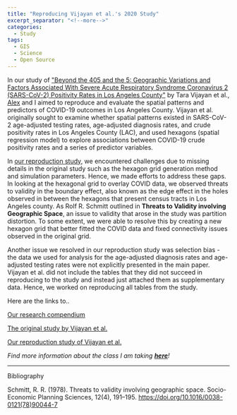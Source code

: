 ```yaml
---
title: "Reproducing Vijayan et al.'s 2020 Study"
excerpt_separator: "<!--more-->"
categories:
  - Study
tags:
  - GIS
  - Science
  - Open Source
---
```


In our study of ["Beyond the 405 and the 5: Geographic Variations and Factors Associated With Severe Acute Respiratory Syndrome 
Coronavirus 2 (SARS-CoV-2) Positivity Rates in Los Angeles County"](https://pubmed.ncbi.nlm.nih.gov/33141164/) by Tara Vijayan et al., 
[Alex](https://alexxuyide.github.io) and I aimed to reproduce and evaluate the spatial patterns and predictors of COVID-19 outcomes
in Los Angeles County. Vijayan et al. originally sought to examine whether spatial patterns existed in SARS-CoV-2 age-adjusted testing rates, age-adjusted diagnosis rates, and crude positivity rates in Los Angeles County (LAC), and used hexagons (spatial regression model) to explore associations between COVID-19 crude positivity rates and a series of predictor variables.

In [our reproduction study](https://katieheo.github.io/RPr-Vijayan-2023/), we encountered challenges due to missing details in the original study such as the hexagon grid generation method and simulation parameters. Hence, we made efforts to address these gaps. In looking at the hexagonal grid to overlay COVID data, we observed threats to validity in the boundary effect, also known as the edge effect in the holes observed in between the hexagons that present census tracts in Los Angeles county. As Rolf R. Schmitt outlined in **Threats to Validity involving Geographic Space**, an issue to validity that arose in the study was partition distortion. To some extent, we were able to resolve this by creating a new hexagon grid that better fitted the COVID data and fixed connectivity issues observed in the original grid.

Another issue we resolved in our reproduction study was selection bias - the data we used for analysis for the age-adjusted diagnosis rates and 
age-adjusted testing rates were not explicitly presented in the main paper. Vijayan et al. did not include the tables 
that they did not succeed in reproducing to the study and instead just attached them as supplementary data. Hence, we worked on reproducing all tables from the study. 


Here are the links to.. 

[Our research compendium](https://github.com/katieheo/Rpr-Vijayan-2023)

[The original study by Vijayan et al.](https://academic.oup.com/cid/article/73/9/e2970/5952808)

[Our reproduction study of Vijayan et al.](https://katieheo.github.io/RPr-Vijayan-2023/)

*Find more information about the class I am taking [**here**](https://opengisci.github.io)!*

--------
Bibliography

Schmitt, R. R. (1978). Threats to validity involving geographic space. Socio-Economic Planning Sciences, 12(4), 191–195. https://doi.org/10.1016/0038-0121(78)90044-7
